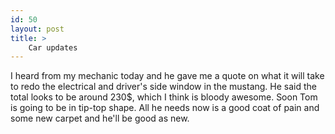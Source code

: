 ```yaml
---
id: 50
layout: post
title: >
    Car updates
---
```


I heard from my mechanic today and he gave me a quote on what it will take to redo the electrical and driver's side window in the mustang. He said the total looks to be around 230$, which I think is bloody awesome. Soon Tom is going to be in tip-top shape. All he needs now is a good coat of pain and some new carpet and he'll be good as new.
